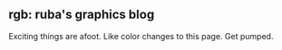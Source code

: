 ## rgb: ruba's graphics blog

Exciting things are afoot. Like color changes to this page. Get pumped.


